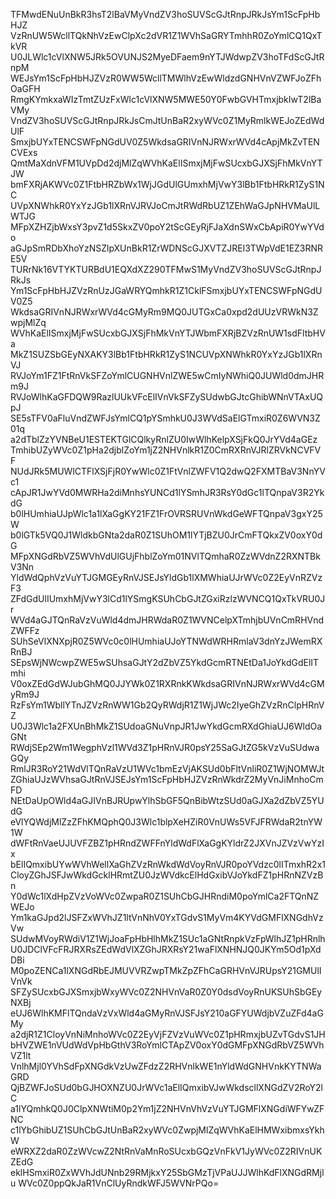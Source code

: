 TFMwdENuUnBkR3hsT2lBaVMyVndZV3hoSUVScGJtRnpJRkJsYm1ScFpHbHJZ
VzRnUW5WcllTQkNhVzEwClpXc2dVR1Z1WVhSaGRYTmhhR0ZoYmlCQ1QxTkVR
U0JLWlc1cVlXNW5JRk5OVUNJS2MyeDFaem9nYTJWdwpZV3hoTFdScGJtRnpM
WEJsYm1ScFpHbHJZVzR0WW5WcllTMWlhVzEwWldzdGNHVnVZWFJoZFhOaGFH
RmgKYmkxaWIzTmtZUzFxWlc1cVlXNW5MWE50Y0FwbGVHTmxjbkIwT2lBaVMy
VndZV3hoSUVScGJtRnpJRkJsCmJtUnBaR2xyWVc0Z1MyRmlkWEJoZEdWdUlF
SmxjbUYxTENCSWFpNGdUV0Z5WkdsaGRIVnNJRWxrWVd4cApjMkZvTENCVExs
QmtMaXdnVFM1UVpDd2djMlZqWVhKaElISmxjMjFwSUcxbGJXSjFhMkVnYTJW
bmFXRjAKWVc0Z1FtbHRZbWx1WjJGdUlGUmxhMjVwY3lBb1FtbHRkR1ZyS1NC
UVpXNWhkR0YxYzJGb1lXRnVJRVJoCmJtRWdRbUZ1ZEhWaGJpNHVMaUlLWTJG
MFpXZHZjbWxsY3pvZ1d5SkxZV0poY2tScGEyRjFJaXdnSWxCbApiR0YwYVdo
aGJpSmRDbXhoYzNSZlpXUnBkR1ZrWDNScGJXVTZJREl3TWpVdE1EZ3RNRE5V
TURrNk16VTYKTURBdU1EQXdXZ290TFMwS1MyVndZV3hoSUVScGJtRnpJRkJs
Ym1ScFpHbHJZVzRnUzJGaWRYQmhkR1Z1CklFSmxjbUYxTENCSWFpNGdUV0Z5
WkdsaGRIVnNJRWxrWVd4cGMyRm9MQ0JUTGxCa0xpd2dUUzVRWkN3ZwpjMlZq
WVhKaElISmxjMjFwSUcxbGJXSjFhMkVnYTJWbmFXRjBZVzRnUW1sdFltbHVa
MkZ1SUZSbGEyNXAKY3lBb1FtbHRkR1ZyS1NCUVpXNWhkR0YxYzJGb1lXRnVJ
RVJoYm1FZ1FtRnVkSFZoYmlCUGNHVnlZWE5wCmIyNWhiQ0JUWld0dmJHRm9J
RVJoWlhKaGFDQW9RazlUUkVFcElIVnVkSFZySUdwbGJtcGhibWNnVTAxUQpJ
SE5sTFV0aFluVndZWFJsYmlCQ1pYSmhkU0J3WVdSaElGTmxiR0Z6WVN3Z01q
a2dTblZzYVNBeU1ESTEKTGlCQlkyRnlZU0IwWlhKelpXSjFkQ0JrYVd4aGEz
TmhibUZyWVc0Z1pHa2djblZoYm1jZ2NHVnlkR1Z0CmRXRnVJRlZRVkNCVFVF
NUdJRk5MUWlCTFlXSjFjR0YwWlc0Z1FtVnlZWFV1Q2dwQ2FXMTBaV3NnYVc1
cApJR1JwYVd0MWRHa2diMnhsYUNCd1lYSmhJR3RsY0dGc1lTQnpaV3R2YkdG
b0lHUmhiaUJpWlc1a1lXaGgKY21FZ1FrOVRSRUVnWkdGeWFTQnpaV3gxY25W
b0lGTk5VQ0J1WldkbGNta2daR0Z1SUhOM1lYTjBZU0JrCmFTQkxZV0oxY0dG
MFpXNGdRbVZ5WVhVdUlGUjFhblZoYm01NVlTQmhaR0ZzWVdnZ2RXNTBkV3Nn
YldWdQphVzVuYTJGMGEyRnVJSEJsYldGb1lXMWhiaUJrWVc0Z2EyVnRZVzF3
ZFdGdUlIUmxhMjVwY3lCd1lYSmgKSUhCbGJtZGxiRzlzWVNCQ1QxTkVRU0Jr
WVd4aGJTQnRaVzVuWld4dmJHRWdaR0Z1WVNCelpXTmhjbUVnCmRHVndZWFFz
SUhSeVlXNXpjR0Z5WVc0c0lHUmhiaUJoYTNWdWRHRmlaV3dnYzJWemRXRnBJ
SEpsWjNWcwpZWE5wSUhsaGJtY2dZbVZ5YkdGcmRTNEtDa1JoYkdGdElITmhi
V0oxZEdGdWJubGhMQ0JJYWk0Z1RXRnkKWkdsaGRIVnNJRWxrWVd4cGMyRm9J
RzFsYm1WbllYTnJZVzRnWW1Gb2QyRWdjR1Z1WjJWc2IyeGhZVzRnClpHRnVZ
U0J3Wlc1a2FXUnBhMkZ1SUdoaGNuVnpJR1JwYkdGcmRXdGhiaUJ6WldOaGNt
RWdjSEp2Wm1WegphVzl1WVd3Z1pHRnVJR0psY25SaGJtZG5kVzVuSUdwaGQy
RmlJR3RoY21WdVlTQnRaVzU1WVc1bmEzVjAKSUd0bFltVnliR0Z1WjNOMWJt
ZGhiaUJzWVhsaGJtRnVJSEJsYm1ScFpHbHJZVzRnWkdrZ2MyVnJiMnhoCmFD
NEtDaUpOWld4aGJIVnBJRUpwYlhSbGF5QnBibWtzSUd0aGJXa2dZbVZ5YUdG
eVlYQWdjMlZzZFhKMQphQ0J3Wlc1blpXeHZiR0VnUWs5VFJFRWdaR2tnYW1W
dWFtRnVaeUJUVFZBZ1pHRndZWFFnYldWdFlXaGgKYldrZ2JXVnJZVzVwYzIx
bElIQmxibUYwWVhWellXaGhZVzRnWkdWdVoyRnVJR0poYVdzc0lITmxhR2x1
CloyZGhJSFJwWkdGcklHRmtZU0JzWVdkcElHdGxibVJoYkdFZ1pHRnNZVzBn
Y0dWc1lXdHpZVzVoWVc0ZwpaR0Z1SUhCbGJHRndiM0poYmlCa2FTQnNZWEJo
Ym1kaGJpd2lJSFZxWVhJZ1ltVnNhV0YxTGdvS1MyVm4KYVdGMFlXNGdhVzVw
SUdwMVoyRWdiV1Z1WjJoaFpHbHlhMkZ1SUc1aGNtRnpkVzFpWlhJZ1pHRnlh
U0JDClVFcFRJRXRsZEdWdVlXZGhJRXRsY21waFlXNHNJQ0JKYm5Od1pXdDBi
M0poZENCa1lXNGdRbEJMUVVRZwpTMkZpZFhCaGRHVnVJRUpsY21GMUlIVnVk
SFZySUcxbGJXSmxjbWxyWVc0Z2NHVnVaR0Z0Y0dsdVoyRnUKSUhSbGEyNXBj
eUJ6WlhKMFlTQndaVzVxWld4aGMyRnVJSFJsY210aGFYUWdjbVZuZFd4aGMy
a2djR1Z1CloyVnNiMnhoWVc0Z2EyVjFZVzVuWVc0Z1pHRmxjbUZvTGdvS1JH
bHVZWE1nVUdWdVpHbGthV3RoYmlCTApZV0oxY0dGMFpXNGdRbVZ5WVhVZ1lt
VnlhMjl0YVhSdFpXNGdkVzUwZFdzZ2RHVnlkWE1nYldWdGNHVnkKYTNWaGRD
QjBZWFJoSUd0bGJHOXNZU0JrWVc1aElIQmxibVJwWkdscllXNGdZV2RoY2lC
a1lYQmhkQ0J0ClpXNWtiM0p2Ym1jZ2NHVnVhVzVuYTJGMFlXNGdiWFYwZFNC
c1lYbGhibUZ1SUhCbGJtUnBaR2xyWVc0ZwpjMlZqWVhKaElHMWxibmxsYkhW
eWRXZ2daR0ZzWVcwZ2NtRnVaMnRoSUcxbGQzVnFkV1JyWVc0Z2RIVnUKZEdG
eklHSmxiR0ZxWVhJdUNnb29RMjkxY25SbGMzTjVPaUJJWlhKdFlXNGdRMjlu
WVc0Z0ppQkJaR1VnClUyRndkWFJ5WVNrPQo=
